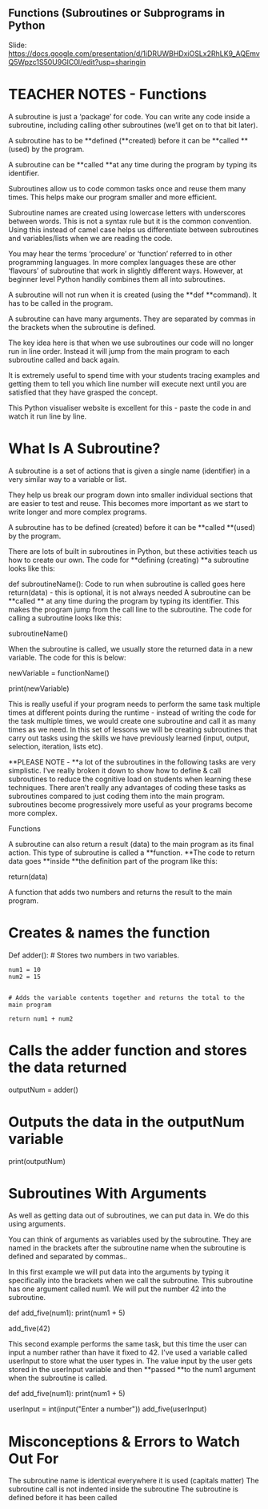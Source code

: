 ## Functions (Subroutines or Subprograms in Python

Slide: https://docs.google.com/presentation/d/1iDRUWBHDxiOSLx2RhLK9_AQEmvQ5Wpzc1S50U9GlC0I/edit?usp=sharingin 

# TEACHER NOTES - Functions
A subroutine is just a ‘package’ for code. You can write any code inside a subroutine, including calling other subroutines (we’ll get on to that bit later).

A subroutine has to be **defined (**created) before it can be **called **(used) by the program.

A subroutine can be **called **at any time during the program by typing its identifier.

Subroutines allow us to code common tasks once and reuse them many times. This helps make our program smaller and more efficient.

Subroutine names are created using lowercase letters with underscores between words. This is not a syntax rule but it is the common convention. Using this instead of camel case helps us differentiate between subroutines and variables/lists when we are reading the code.

You may hear the terms ‘procedure’ or ‘function’ referred to in other programming languages. In more complex languages these are other ‘flavours’ of subroutine that work in slightly different ways. However, at beginner level Python handily combines them all into subroutines.

A subroutine will not run when it is created (using the **def **command). It has to be called in the program.

A subroutine can have many arguments. They are separated by commas in the brackets when the subroutine is defined.

The key idea here is that when we use subroutines our code will no longer run in line order. Instead it will jump from the main program to each subroutine called and back again.

It is extremely useful to spend time with your students tracing examples and getting them to tell you which line number will execute next until you are satisfied that they have grasped the concept.

This Python visualiser website is excellent for this - paste the code in and watch it run line by line.

# What Is A Subroutine?
A subroutine is a set of actions that is given a single name (identifier) in a very similar way to a variable or list.

They help us break our program down into smaller individual sections that are easier to test and reuse. This becomes more important as we start to write longer and more complex programs.

A subroutine has to be defined (created) before it can be **called **(used) by the program.

There are lots of built in subroutines in Python, but these activities teach us how to create our own. The code for **defining (creating) **a subroutine looks like this:

def subroutineName():
	Code to run when subroutine is called goes here
	return(data) - this is optional, it is not always needed
A subroutine can be **called ** at any time during the program by typing its identifier. This makes the program jump from the call line to the subroutine. The code for calling a subroutine looks like this:

subroutineName()

When the subroutine is called, we usually store the returned data in a new variable. The code for this is below:

newVariable = functionName()

print(newVariable)

This is really useful if your program needs to perform the same task multiple times at different points during the runtime - instead of writing the code for the task multiple times, we would create one subroutine and call it as many times as we need. In this set of lessons we will be creating subroutines that carry out tasks using the skills we have previously learned (input, output, selection, iteration, lists etc).

**PLEASE NOTE - **a lot of the subroutines in the following tasks are very simplistic. I’ve really broken it down to show how to define & call subroutines to reduce the cognitive load on students when learning these techniques. There aren’t really any advantages of coding these tasks as subroutines compared to just coding them into the main program. subroutines become progressively more useful as your programs become more complex.

Functions

A subroutine can also return a result (data) to the main program as its final action. This type of subroutine is called a **function. **The code to return data goes **inside **the definition part of the program like this:

return(data)

A function that adds two numbers and returns the result to the main program.

# Creates & names the function
Def adder():
	# Stores two numbers in two variables.

	num1 = 10
	num2 = 15


    # Adds the variable contents together and returns the total to the main program

	return num1 + num2

# Calls the adder function and stores the data returned
outputNum = adder()

# Outputs the data in the outputNum variable
print(outputNum)

# Subroutines With Arguments

As well as getting data out of subroutines, we can put data in. We do this using arguments.

You can think of arguments as variables used by the subroutine. They are named in the brackets after the subroutine name when the subroutine is defined and separated by commas..

In this first example we will put data into the arguments by typing it specifically into the brackets when we call the subroutine. This subroutine has one argument called num1. We will put the number 42 into the subroutine.

def add_five(num1):
	print(num1 + 5)

add_five(42)

This second example performs the same task, but this time the user can input a number rather than have it fixed to 42. I’ve used a variable called userInput to store what the user types in. The value input by the user gets stored in the userInput variable and then **passed **to the num1 argument when the subroutine is called.

def add_five(num1):
 print(num1 + 5)

userInput = int(input("Enter a number"))
add_five(userInput)

# Misconceptions & Errors to Watch Out For
The subroutine name is identical everywhere it is used (capitals matter)
The subroutine call is not indented inside the subroutine
The subroutine is defined before it has been called
